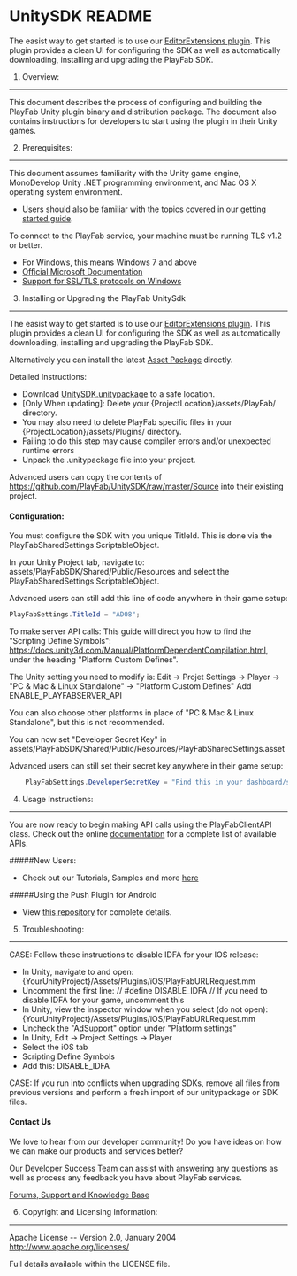 UnitySDK README
========
The easist way to get started is to use our [EditorExtensions plugin](https://github.com/PlayFab/UnityEditorExtensions). This plugin provides a clean UI for configuring the SDK as well as automatically downloading, installing and upgrading the PlayFab SDK.

1. Overview:
----
This document describes the process of configuring and building the PlayFab Unity plugin binary and distribution package. The document also contains instructions for developers to start using the plugin in their Unity games.

2. Prerequisites:
----
This document assumes familiarity with the Unity game engine, MonoDevelop Unity .NET programming environment, and Mac OS X operating system environment.

* Users should also be familiar with the topics covered in our [getting started guide](https://playfab.com/docs/getting-started-with-playfab/).

To connect to the PlayFab service, your machine must be running TLS v1.2 or better.
* For Windows, this means Windows 7 and above
* [Official Microsoft Documentation](https://msdn.microsoft.com/en-us/library/windows/desktop/aa380516%28v=vs.85%29.aspx)
* [Support for SSL/TLS protocols on Windows](http://blogs.msdn.com/b/kaushal/archive/2011/10/02/support-for-ssl-tls-protocols-on-windows.aspx)

3. Installing or Upgrading the PlayFab UnitySdk
---
The easist way to get started is to use our [EditorExtensions plugin](https://github.com/PlayFab/UnityEditorExtensions). This plugin provides a clean UI for configuring the SDK as well as automatically downloading, installing and upgrading the PlayFab SDK.

Alternatively you can install the latest [Asset Package](https://api.playfab.com/sdks/download/unity-v2ap) directly. 

Detailed Instructions:
* Download [UnitySDK.unitypackage](https://api.playfab.com/sdks/download/unity-v2ap) to a safe location.
* [Only When updating]: Delete your {ProjectLocation}/assets/PlayFab/ directory.
 * You may also need to delete PlayFab specific files in your {ProjectLocation}/assets/Plugins/ directory.
 * Failing to do this step may cause compiler errors and/or unexpected runtime errors
* Unpack the .unitypackage file into your project.

Advanced users can copy the contents of https://github.com/PlayFab/UnitySDK/raw/master/Source into their existing project.

#### Configuration:
You must configure the SDK with you unique TitleId.  This is done via the PlayFabSharedSettings ScriptableObject.

In your Unity Project tab, navigate to: assets/PlayFabSDK/Shared/Public/Resources and select the PlayFabSharedSettings ScriptableObject.

Advanced users can still add this line of code anywhere in their game setup:

```C#
PlayFabSettings.TitleId = "AD08";
```

To make server API calls:
This guide will direct you how to find the "Scripting Define Symbols": https://docs.unity3d.com/Manual/PlatformDependentCompilation.html, under the heading "Platform Custom Defines".

The Unity setting you need to modify is:
Edit -> Projet Settings -> Player -> "PC & Mac & Linux Standalone" -> "Platform Custom Defines"
Add ENABLE_PLAYFABSERVER_API

You can also choose other platforms in place of "PC & Mac & Linux Standalone", but this is not recommended.

You can now set "Developer Secret Key" in assets/PlayFabSDK/Shared/Public/Resources/PlayFabSharedSettings.asset

Advanced users can still set their secret key anywhere in their game setup:

```C#
    PlayFabSettings.DeveloperSecretKey = "Find this in your dashboard/settings https://developer.playfab.com/title/properties/{your title Id}"; //your Developer Secret goes here.
```

4. Usage Instructions:
----
You are now ready to begin making API calls using the PlayFabClientAPI class. Check out the online [documentation](https://playfab.com/docs#/menu/1383/1383) for a complete list of available APIs.

#####New Users:
* Check out our Tutorials, Samples and more [here](https://playfab.com/docs/overview/)

#####Using the Push Plugin for Android
  * View [this repository](https://github.com/PlayFab/UnitySdkV0/tree/master/UnityAndroidPluginSource) for complete details.

5. Troubleshooting:
----

CASE: Follow these instructions to disable IDFA for your IOS release:
 * In Unity, navigate to and open: {YourUnityProject}/Assets/Plugins/iOS/PlayFabURLRequest.mm
  * Uncomment the first line:  // #define DISABLE_IDFA // If you need to disable IDFA for your game, uncomment this
 * In Unity, view the inspector window when you select (do not open): {YourUnityProject}/Assets/Plugins/iOS/PlayFabURLRequest.mm
  * Uncheck the "AdSupport" option under "Platform settings"
 * In Unity, Edit -> Project Settings -> Player
  * Select the iOS tab
  * Scripting Define Symbols
  * Add this: DISABLE_IDFA

CASE: If you run into conflicts when upgrading SDKs, remove all files from previous versions and perform a fresh import of our unitypackage or SDK files. 

#### Contact Us
We love to hear from our developer community! 
Do you have ideas on how we can make our products and services better? 

Our Developer Success Team can assist with answering any questions as well as process any feedback you have about PlayFab services.

[Forums, Support and Knowledge Base](https://community.playfab.com/index.html)

6. Copyright and Licensing Information:
----
  Apache License -- 
  Version 2.0, January 2004
  http://www.apache.org/licenses/

  Full details available within the LICENSE file.
